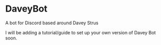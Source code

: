 # DaveyBot
A bot for Discord based around Davey Strus


I will be adding a tutorial/guide to set up your own version of Davey Bot soon.

